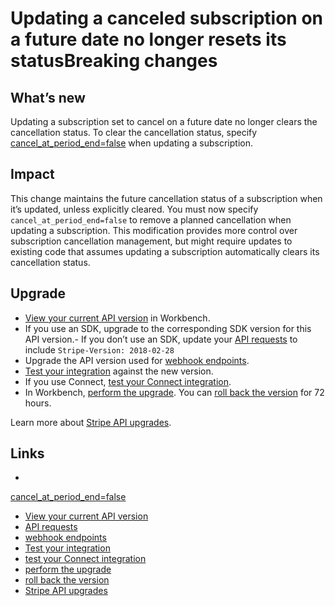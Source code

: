 # Updating a canceled subscription on a future date no longer resets its statusBreaking changes

## What’s new

Updating a subscription set to cancel on a future date no longer clears the
cancellation status. To clear the cancellation status, specify
[cancel_at_period_end=false](https://docs.stripe.com/api#update_subscription-cancel_at_period_end)
when updating a subscription.

## Impact

This change maintains the future cancellation status of a subscription when it’s
updated, unless explicitly cleared. You must now specify
`cancel_at_period_end=false` to remove a planned cancellation when updating a
subscription. This modification provides more control over subscription
cancellation management, but might require updates to existing code that assumes
updating a subscription automatically clears its cancellation status.

## Upgrade

- [View your current API
version](https://docs.stripe.com/upgrades#view-your-api-version-and-the-latest-available-upgrade-in-workbench)
in Workbench.
- If you use an SDK, upgrade to the corresponding SDK version for this API
version.- If you don’t use an SDK, update your [API
requests](https://docs.stripe.com/api/versioning) to include `Stripe-Version:
2018-02-28`
- Upgrade the API version used for [webhook
endpoints](https://docs.stripe.com/webhooks/versioning).
- [Test your integration](https://docs.stripe.com/testing) against the new
version.
- If you use Connect, [test your Connect
integration](https://docs.stripe.com/connect/testing).
- In Workbench, [perform the
upgrade](https://docs.stripe.com/upgrades#perform-the-upgrade). You can [roll
back the version](https://docs.stripe.com/upgrades#roll-back-your-api-version)
for 72 hours.

Learn more about [Stripe API upgrades](https://docs.stripe.com/upgrades).

## Links

-
[cancel_at_period_end=false](https://docs.stripe.com/api#update_subscription-cancel_at_period_end)
- [View your current API
version](https://docs.stripe.com/upgrades#view-your-api-version-and-the-latest-available-upgrade-in-workbench)
- [API requests](https://docs.stripe.com/api/versioning)
- [webhook endpoints](https://docs.stripe.com/webhooks/versioning)
- [Test your integration](https://docs.stripe.com/testing)
- [test your Connect integration](https://docs.stripe.com/connect/testing)
- [perform the upgrade](https://docs.stripe.com/upgrades#perform-the-upgrade)
- [roll back the
version](https://docs.stripe.com/upgrades#roll-back-your-api-version)
- [Stripe API upgrades](https://docs.stripe.com/upgrades)